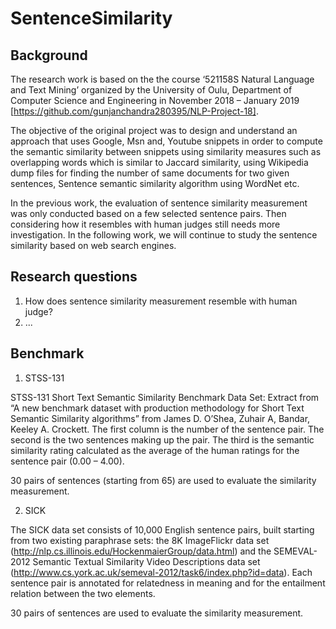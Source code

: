 # SentenceSimilarity

## Background

The research work is based on the the course ‘521158S Natural Language and Text Mining’ organized by the University of Oulu, Department of Computer Science and Engineering in November 2018 – January 2019 [https://github.com/gunjanchandra280395/NLP-Project-18]. 

The objective of the original project was to design and understand an approach that uses Google, Msn and, Youtube snippets in order to compute the semantic similarity between snippets using similarity measures such as overlapping words which is similar to Jaccard similarity, using Wikipedia dump files for finding the number of same documents for two given sentences, Sentence semantic similarity algorithm using WordNet etc. 

In the previous work, the evaluation of sentence similarity measurement was only conducted based on a few selected sentence pairs. Then considering how it resembles with human judges still needs more investigation. In the following work, we will continue to study the sentence similarity based on web search engines.

## Research questions
1. How does sentence similarity measurement resemble with human judge?
2. ...


## Benchmark
1. STSS-131

  STSS-131 Short Text Semantic Similarity Benchmark Data Set: Extract from “A new benchmark dataset with production methodology for Short Text Semantic Similarity algorithms” from James D. O’Shea, Zuhair A, Bandar, Keeley A. Crockett. The first column is the number of the sentence pair. The second is the two sentences making up the pair. The third is the semantic similarity rating calculated as the average of the human ratings for the sentence pair (0.00 – 4.00).
  
  30 pairs of sentences (starting from 65) are used to evaluate the similarity measurement.
  
2. SICK

The SICK data set consists of 10,000 English sentence pairs, built starting from two existing paraphrase sets: the 8K ImageFlickr data set (http://nlp.cs.illinois.edu/HockenmaierGroup/data.html) and the SEMEVAL-2012 Semantic Textual Similarity Video Descriptions data set 
(http://www.cs.york.ac.uk/semeval-2012/task6/index.php?id=data). Each sentence pair is annotated for relatedness in meaning and for the entailment relation between the two elements.

30 pairs of sentences are used to evaluate the similarity measurement.

## 
